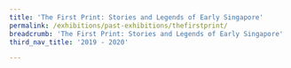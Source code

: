 ```yaml
---
title: 'The First Print: Stories and Legends of Early Singapore'
permalink: /exhibitions/past-exhibitions/thefirstprint/
breadcrumb: 'The First Print: Stories and Legends of Early Singapore'
third_nav_title: '2019 - 2020'

---
```



